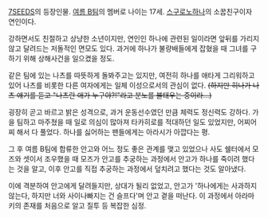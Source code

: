 [7SEEDS](7SEEDS.md)의 등장인물. [여름 B팀](%EC%97%AC%EB%A6%84%20B%ED%8C%80.md)의
멤버로 나이는 17세. [스구로노하나](%EC%8A%A4%EA%B5%AC%EB%A1%9C%EB%85%B8%20%ED%95%98%EB%82%98.md)의 소꿉친구이자
연인이다.

강하면서도 친절하고 상냥한 소년이지만, 연인인 하나에 관련된 일이라면 앞뒤를 가리지 않고 달려드는 저돌적인 면모도 있다. 과거에 하나가
불량배들에게 잡혔을 때 그녀를 구하기 위해 상해사건을 일으켰을 정도.

같은 팀에 있는 나츠를 따뜻하게 돌봐주고는 있지만, 여전히 하나를 애타게 그리워하고 있어 나츠를 비롯한 다른 여자에게는 일체 이성으로서의
관심이 없다. <del>(하지만 히나가 나츠 얘기를 듣고 "나츠란 애가 누구야?!"라고 분노를 불태우는 중이라...)</del>

굉장히 곧고 바르고 밝은 성격으로, 과거 운동선수였던 만큼 체력도 정신력도 강하다. 가을 팀하고 마주쳤을 때 일로 의심이 많아져 타카히로를
적대하던 일도 있었지만, 어찌어찌 해서 다 풀었다. 하나를 싫어하는 팬들에게는 아라시가 아깝다는 평.

그 후 여름 B팀에 합류한 안고와 어느 정도 좋은 관계를 맺고 있었으나 사도 쉘터에서 모즈와 셋이서 조우했을 때 모즈가 안고를 추궁하는
과정에서 안고가 하나를 죽이려 했다는 것을 알고, 이후 안고를 직접 추궁하는 과정에서 덮치려고 했다는 것도 알아냈다.

이에 격분하여 안고에게 달려들지만, 상대가 될리 없었고, 안고가 '하나에게는 사과하지 않는다, 하지만 너와 사이나빠지는 건 슬프다'며 안고
곁을 떠난다. 이 과정에서 아라마키의 존재를 처음으로 알고 질투 등 복잡한 심정.


